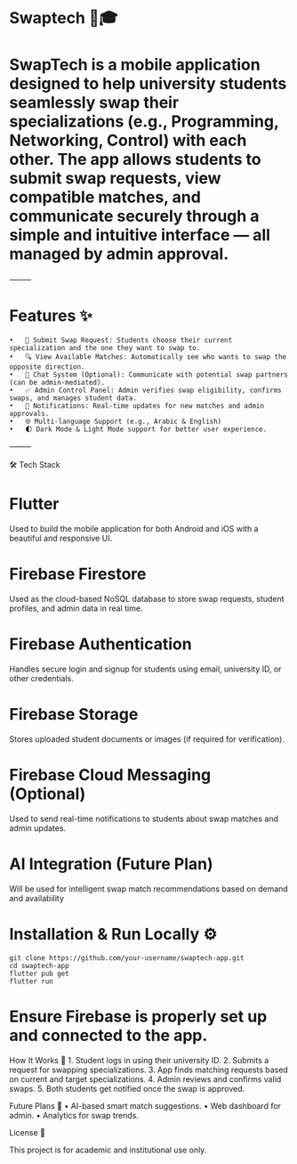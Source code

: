 # Swaptech 🔁🎓

# SwapTech is a mobile application designed to help university students seamlessly swap their specializations (e.g., Programming, Networking, Control) with each other. The app allows students to submit swap requests, view compatible matches, and communicate securely through a simple and intuitive interface — all managed by admin approval.

⸻

# Features ✨
	•	📝 Submit Swap Request: Students choose their current specialization and the one they want to swap to.
	•	🔍 View Available Matches: Automatically see who wants to swap the opposite direction.
	•	💬 Chat System (Optional): Communicate with potential swap partners (can be admin-mediated).
	•	✅ Admin Control Panel: Admin verifies swap eligibility, confirms swaps, and manages student data.
	•	🔔 Notifications: Real-time updates for new matches and admin approvals.
	•	🌐 Multi-language Support (e.g., Arabic & English)
	•	🌓 Dark Mode & Light Mode support for better user experience.

⸻

🛠️ Tech Stack

# Flutter

Used to build the mobile application for both Android and iOS with a beautiful and responsive UI.

# Firebase Firestore

Used as the cloud-based NoSQL database to store swap requests, student profiles, and admin data in real time.

# Firebase Authentication

Handles secure login and signup for students using email, university ID, or other credentials.

# Firebase Storage

Stores uploaded student documents or images (if required for verification).

# Firebase Cloud Messaging (Optional)

Used to send real-time notifications to students about swap matches and admin updates.

# AI Integration (Future Plan)

Will be used for intelligent swap match recommendations based on demand and availability


# Installation & Run Locally ⚙️

    git clone https://github.com/your-username/swaptech-app.git
    cd swaptech-app
    flutter pub get
    flutter run

# Ensure Firebase is properly set up and connected to the app.


How It Works 🔄
	1.	Student logs in using their university ID.
	2.	Submits a request for swapping specializations.
	3.	App finds matching requests based on current and target specializations.
	4.	Admin reviews and confirms valid swaps.
	5.	Both students get notified once the swap is approved.

Future Plans 🚀
	•	AI-based smart match suggestions.
	•	Web dashboard for admin.
	•	Analytics for swap trends.

License 📜

This project is for academic and institutional use only.




